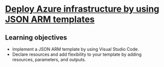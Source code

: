 # [Deploy Azure infrastructure by using JSON ARM templates](https://docs.microsoft.com/en-us/learn/modules/create-azure-resource-manager-template-vs-code/)

## Learning objectives

* Implement a JSON ARM template by using Visual Studio Code.
* Declare resources and add flexibility to your template by adding resources, parameters, and outputs.

